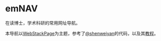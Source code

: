 # emNAV
在读博士，学术科研的常用网址导航。

本导航以[WebStackPage](https://github.com/WebStackPage/WebStackPage.github.io)为主题，参考了[@shenweiyan](https://github.com/shenweiyan/WebStack-Hugo)的代码，以及其[教程](https://www.yuque.com/shenweiyan/cookbook/webstack-hugo)。
